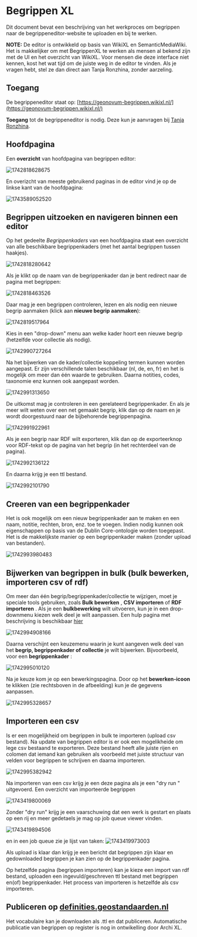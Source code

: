 # Begrippen XL

Dit document bevat een beschrijving van het werkproces om begrippen naar de begrippeneditor-website te uploaden en bij te werken.

**NOTE:** De editor is ontwikkeld op basis van WikiXL en SemanticMediaWiki. Het is makkelijker om met BegrippenXL te werken als mensen al bekend zijn met de UI en het overzicht van WikiXL. Voor mensen die deze interface niet kennen, kost het wat tijd om de juiste weg in de editor te vinden. Als je vragen hebt, stel ze dan direct aan Tanja Ronzhina, zonder aarzeling.

## Toegang

De begrippeneditor staat op: [https://geonovum-begrippen.wikixl.nl/](https://geonovum-begrippen.wikixl.nl/)

**Toegang** tot de begrippeneditor is nodig. Deze kun je aanvragen bij [Tanja Ronzhina](mailto:t.ronzhina@geonovum.nl).

## Hoofdpagina

Een **overzicht** van hoofdpagina van begrippen editor:

![1742818628675](media/BegrippenXL/1742818628675.png)

En overizcht van meeste gebruikend paginas in de editor vind je op de linkse kant van de hoofdpagina:

![1743589052520](media/BegrippenXL/1743589052520.png)

## Begrippen uitzoeken en navigeren binnen een editor

Op het gedeelte *Begrippenkaders* van een hoofdpagina staat een overzicht van alle beschikbare begrippenkaders (met het aantal begrippen tussen haakjes).

![1742818280642](media/BegrippenXL/1742818280642.png)

Als je klikt op de naam van de begrippenkader dan je bent redirect naar de pagina met begrippen:

![1742818463526](media/BegrippenXL/1742818463526.png)

Daar mag je een begrippen controleren, lezen en als nodig een nieuwe begrip aanmaken (klick aan **nieuwe begrip aanmaken**):

![1742819517964](media/BegrippenXL/1742819517964.png)

Kies in een "drop-down" menu aan welke kader hoort een nieuwe begrip (hetzelfde voor collectie als nodig).

![1742990727264](media/BegrippenXL/1742990727264.png)

Na het bijwerken van de kader/collectie koppeling termen kunnen worden aangepast. Er zijn verschillende talen beschikbaar (nl, de, en, fr) en het is mogelijk om meer dan één waarde te gebruiken. Daarna notities, codes, taxonomie enz kunnen ook aangepast worden.

![1742991313650](media/BegrippenXL/1742991313650.png)

De uitkomst mag je controleren in een gerelateerd begrippenkader. En als je meer wilt weten over een net gemaakt begrip, klik dan op de naam en je wordt doorgestuurd naar de bijbehorende begrippenpagina.

![1742991922961](media/BegrippenXL/1742991922961.png)

Als je een begrip naar RDF wilt exporteren, klik dan op de exporteerknop voor RDF-tekst op de pagina van het begrip (in het rechterdeel van de pagina).

![1742992136122](media/BegrippenXL/1742992136122.png)

En daarna krijg je een ttl bestand.

![1742992101790](media/BegrippenXL/1742992101790.png)

## Creeren van een begrippenkader

Het is ook mogelijk om een nieuw begrippenkader aan te maken en een naam, notitie, rechten, bron, enz. toe te voegen. Indien nodig kunnen ook eigenschappen op basis van de Dublin Core-ontologie worden toegepast. Het is de makkelijkste manier op een begrippenkader maken (zonder upload van bestanden).

![1742993980483](media/BegrippenXL/1742993980483.png)

## Bijwerken van begrippen in bulk (bulk bewerken, importeren csv of rdf)

Om meer dan één begrip/begrippenkader/collectie te wijzigen, moet je speciale tools gebruiken, zoals  **Bulk bewerken** , **CSV importeren** of  **RDF importeren** . Als je een **bulkbewerking** wilt uitvoeren, kun je in een drop-downmenu kiezen welk deel je wilt aanpassen. Een hulp pagina met beschrijving is beschikbaar [hier](https://geonovum-begrippen.wikixl.nl/index.php/Speciaal:BulkBewerken/help)

![1742994908166](media/BegrippenXL/1742994908166.png)

Daarna verschijnt een keuzemenu waarin je kunt aangeven welk deel van het **begrip, begrippenkader of collectie** je wilt bijwerken. Bijvoorbeeld, voor een  **begrippenkader** :

![1742995010120](media/BegrippenXL/1742995010120.png)

Na je keuze kom je op een bewerkingspagina. Door op het **bewerken-icoon** te klikken (zie rechtsboven in de afbeelding) kun je de gegevens aanpassen.

![1742995328657](media/BegrippenXL/1742995328657.png)

## Importeren een csv

Is er een mogelijkheid om begrippen in bulk te importeren (upload csv bestand). Na update van begrippen editor is er ook een mogelikheide om lege csv bestaand te exporteren. Deze bestand heeft alle juiste rijen en colomen dat iemand kan gebruiken als voorbeeld met juiste structuur van velden voor begrippen te schrijven en daarna importeren.

![1742995382942](media/BegrippenXL/1742995382942.png)

Na importeren van een csv krijg je een deze pagina als je een "dry run " uitgevoerd. Een overzicht van importeerde begrippen

![1743419800069](media/BegrippenXL/1743419800069.png)

Zonder "dry run" krijg je een vaarschuwing dat een werk is gestart en plaats op een rij en meer gedetaels je mag op job queue viewer vinden.

![1743419894506](media/BegrippenXL/1743419894506.png)

en in een job queue zie je lijst van taken:
![1743419973003](media/BegrippenXL/1743419973003.png)

Als upload is klaar dan krijg je een bericht dat begrippen zijn klaar en gedownloaded begrippen je kan zien op de begrippenkader pagina.

Op hetzelfde pagina (begrippen importeren) kan je kieze een import van rdf bestand, uploaden een ingevuld/geschreven ttl bestand met begrippen en(of) begrippenkader.
Het process van importeren is hetzelfde als csv importeren.

## Publiceren op [definities.geostandaarden.nl](https://definities.geostandaarden.nl/nl/)

Het vocabulaire kan je downloaden als .ttl en dat publiceren. Automatische publicatie van begrippen op register is nog in ontwikelling door Archi XL.
